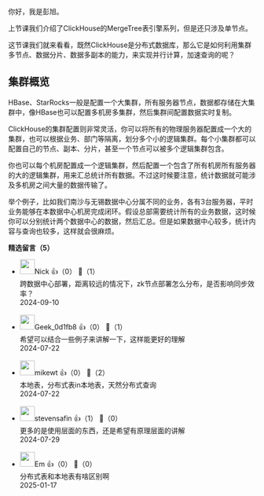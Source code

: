 你好，我是彭旭。

上节课我们介绍了ClickHouse的MergeTree表引擎系列，但是还只涉及单节点。

这节课我们就来看看，既然ClickHouse是分布式数据库，那么它是如何利用集群多节点、数据分片、数据多副本的能力，来实现并行计算，加速查询的呢？

## 集群概览

HBase、StarRocks一般是配置一个大集群，所有服务器节点，数据都存储在大集群中，像HBase也可以配置多机房多集群，然后集群间配置数据实时复制。

ClickHouse的集群配置则非常灵活，你可以将所有的物理服务器配置成一个大的集群，也可以根据业务、部门等隔离，划分多个小的逻辑集群。每个小集群都可以配置自己的节点、副本、分片，甚至一个节点可以被多个逻辑集群包含。

你也可以每个机房配置成一个逻辑集群，然后配置一个包含了所有机房所有服务器的大的逻辑集群，用来汇总统计所有数据。不过这时候要注意，统计数据就可能涉及多机房之间大量的数据传输了。

举个例子，比如我们南沙与无锡数据中心分属不同的业务，各有3台服务器，平时业务能够在本数据中心机房完成闭环。假设总部需要统计所有的业务数据，这时候你可以分别统计两个数据中心的数据，然后汇总。但是如果数据中心较多，统计内容与查询也较多，这样就会很麻烦。
<div><strong>精选留言（5）</strong></div><ul>
<li><img src="https://thirdwx.qlogo.cn/mmopen/vi_32/Q0j4TwGTfTIKa0PdjFnEpvGFBcED2P28ugPmwwRoCbeUfulpGEye8964F4nwChQyVfgVUia74TyDISvXTYJfQpA/132" width="30px"><span>Nick</span> 👍（0） 💬（1）<div>跨数据中心部署，距离较远的情况下，zk节点部署怎么分布，是否影响同步效率？</div>2024-09-10</li><br/><li><img src="" width="30px"><span>Geek_0d1fb8</span> 👍（0） 💬（1）<div>希望可以结合一些例子来讲解一下，这样能更好的理解</div>2024-07-22</li><br/><li><img src="https://static001.geekbang.org/account/avatar/00/0f/55/bf/d442b55e.jpg" width="30px"><span>mikewt</span> 👍（0） 💬（2）<div>本地表，分布式表in本地表，天然分布式查询</div>2024-07-22</li><br/><li><img src="https://static001.geekbang.org/account/avatar/00/10/13/71/3762b089.jpg" width="30px"><span>stevensafin</span> 👍（1） 💬（0）<div>更多的是使用层面的东西，还是希望有原理层面的讲解</div>2024-07-29</li><br/><li><img src="https://static001.geekbang.org/account/avatar/00/1b/2c/3d/0bd58aa4.jpg" width="30px"><span>Em</span> 👍（0） 💬（0）<div>分布式表和本地表有啥区别啊</div>2025-01-17</li><br/>
</ul>